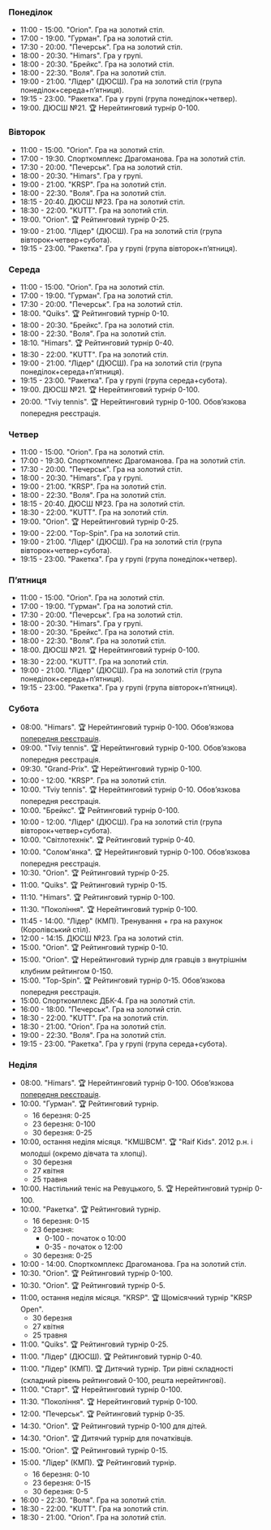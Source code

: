 ﻿
<h3 id="monday">Понеділок</h3>

* 11:00 - 15:00. "Orion". Гра на золотий стіл.
* 17:00 - 19:00. "Гурман". Гра на золотий стіл.
* 17:30 - 20:00. "Печерськ". Гра на золотий стіл.
* 18:00 - 20:30. "Himars". Гра у групі.
* 18:00 - 20:30. "Брейкс". Гра на золотий стіл.
* 18:00 - 22:30. "Воля". Гра на золотий стіл.
* 19:00 - 21:00. "Лідер" (ДЮСШ). Гра на золотий стіл (група понеділок+середа+пʼятниця).
* 19:15 - 23:00. "Ракетка". Гра у групі (група понеділок+четвер).
* 19:00. ДЮСШ №21. 🏆 Нерейтинговий турнір 0-100.

<h3 id="tuesday">Вівторок</h3>

* 11:00 - 15:00. "Orion". Гра на золотий стіл.
* 17:00 - 19:30. Спорткомплекс Драгоманова. Гра на золотий стіл.
* 17:30 - 20:00. "Печерськ". Гра на золотий стіл.
* 18:00 - 20:30. "Himars". Гра у групі.
* 19:00 - 21:00. "KRSP". Гра на золотий стіл.
* 18:00 - 22:30. "Воля". Гра на золотий стіл.
* 18:15 - 20:40. ДЮСШ №23. Гра на золотий стіл.
* 18:30 - 22:00. "KUTT". Гра на золотий стіл.
* 19:00. "Orion". 🏆 Рейтинговий турнір 0-25.
* 19:00 - 21:00. "Лідер" (ДЮСШ). Гра на золотий стіл (група вівторок+четвер+субота).
* 19:15 - 23:00. "Ракетка". Гра у групі (група вівторок+пʼятниця).

<h3 id="wednesday">Середа</h3>

* 11:00 - 15:00. "Orion". Гра на золотий стіл.
* 17:00 - 19:00. "Гурман". Гра на золотий стіл.
* 17:30 - 20:00. "Печерськ". Гра на золотий стіл.
* 18:00. "Quiks". 🏆 Рейтинговий турнір 0-10.
* 18:00 - 20:30. "Брейкс". Гра на золотий стіл.
* 18:00 - 22:30. "Воля". Гра на золотий стіл.
* 18:10. "Himars". 🏆 Рейтинговий турнір 0-40.
* 18:30 - 22:00. "KUTT". Гра на золотий стіл.
* 19:00 - 21:00. "Лідер" (ДЮСШ). Гра на золотий стіл (група понеділок+середа+пʼятниця).
* 19:15 - 23:00. "Ракетка". Гра у групі (група середа+субота).
* 19:00. ДЮСШ №21. 🏆 Нерейтинговий турнір 0-100.
* 20:00. "Tviy tennis". 🏆 Нерейтинговий турнір 0-100. Обовʼязкова попередня реєстрація.

<h3 id="thursday">Четвер</h3>

* 11:00 - 15:00. "Orion". Гра на золотий стіл.
* 17:00 - 19:30. Спорткомплекс Драгоманова. Гра на золотий стіл.
* 17:30 - 20:00. "Печерськ". Гра на золотий стіл.
* 18:00 - 20:30. "Himars". Гра у групі.
* 19:00 - 21:00. "KRSP". Гра на золотий стіл.
* 18:00 - 22:30. "Воля". Гра на золотий стіл.
* 18:15 - 20:40. ДЮСШ №23. Гра на золотий стіл.
* 18:30 - 22:00. "KUTT". Гра на золотий стіл.
* 19:00. "Orion". 🏆 Нерейтинговий турнір 0-25.
* 19:00 - 22:00. "Top-Spin". Гра на золотий стіл.
* 19:00 - 21:00. "Лідер" (ДЮСШ). Гра на золотий стіл (група вівторок+четвер+субота).
* 19:15 - 23:00. "Ракетка". Гра у групі (група понеділок+четвер).

<h3 id="friday">Пʼятниця</h3>

* 11:00 - 15:00. "Orion". Гра на золотий стіл.
* 17:00 - 19:00. "Гурман". Гра на золотий стіл.
* 17:30 - 20:00. "Печерськ". Гра на золотий стіл.
* 18:00 - 20:30. "Himars". Гра у групі.
* 18:00 - 20:30. "Брейкс". Гра на золотий стіл.
* 18:00 - 22:30. "Воля". Гра на золотий стіл.
* 18:00. ДЮСШ №21. 🏆 Нерейтинговий турнір 0-100.
* 18:30 - 22:00. "KUTT". Гра на золотий стіл.
* 19:00 - 21:00. "Лідер" (ДЮСШ). Гра на золотий стіл (група понеділок+середа+пʼятниця).
* 19:15 - 23:00. "Ракетка". Гра у групі (група вівторок+пʼятниця).

<h3 id="saturday">Субота</h3>

* 08:00. "Himars". 🏆 Нерейтинговий турнір 0-100. Обовʼязкова [попередня реєстрація](https://t.me/+yOOJ3CrdhyBjNzhi).
* 09:00. "Tviy tennis". 🏆 Нерейтинговий турнір 0-100. Обовʼязкова попередня реєстрація.
* 09:30. "Grand-Prix". 🏆 Нерейтинговий турнір 0-100.
* 10:00 - 12:00. "KRSP". Гра на золотий стіл.
* 10:00. "Tviy tennis". 🏆 Нерейтинговий турнір 0-10. Обовʼязкова попередня реєстрація.
* 10:00. "Брейкс". 🏆 Рейтинговий турнір 0-100.
* 10:00 - 12:00. "Лідер" (ДЮСШ). Гра на золотий стіл (група вівторок+четвер+субота).
* 10:00. "Світлотехнік". 🏆 Рейтинговий турнір 0-40.
* 10:00. "Солом'янка". 🏆 Нерейтинговий турнір 0-100. Обовʼязкова попередня реєстрація.
* 10:30. "Orion". 🏆 Рейтинговий турнір 0-25.
* 11:00. "Quiks". 🏆 Рейтинговий турнір 0-15.
* 11:10. "Himars". 🏆 Рейтинговий турнір 0-100.
* 11:30. "Покоління". 🏆 Нерейтинговий турнір 0-100.
* 11:45 - 14:00. "Лідер" (КМП). Тренування + гра на рахунок (Королівський стіл).
* 12:00 - 14:15. ДЮСШ №23. Гра на золотий стіл.
* 15:00. "Orion". 🏆 Рейтинговий турнір 0-10.
* 15:00. "Orion". 🏆 Нерейтинговий турнір для гравців з внутрішнім клубним рейтингом 0-150.
* 15:00. "Top-Spin". 🏆 Рейтинговий турнір 0-15. Обовʼязкова попередня реєстрація.
* 15:00. Спорткомплекс ДБК-4. Гра на золотий стіл.
* 16:00 - 18:00. "Печерськ". Гра на золотий стіл.
* 18:30 - 22:00. "KUTT". Гра на золотий стіл.
* 18:30 - 21:00. "Orion". Гра на золотий стіл.
* 19:00 - 22:30. "Воля". Гра на золотий стіл.
* 19:15 - 23:00. "Ракетка". Гра у групі (група середа+субота).

<h3 id="sunday">Неділя</h3>

* 08:00. "Himars". 🏆 Нерейтинговий турнір 0-100. Обовʼязкова [попередня реєстрація](https://t.me/+yOOJ3CrdhyBjNzhi).
* 10:00. "Гурман". 🏆 Рейтинговий турнір.
  * 16 березня: 0-25
  * 23 березня: 0-100
  * 30 березня: 0-25
* 10:00, остання неділя місяця. "КМШВСМ". 🏆 "Raif Kids". 2012 р.н. і молодші (окремо дівчата та хлопці).
  * 30 березня
  * 27 квітня
  * 25 травня
* 10:00. Настільний теніс на Ревуцького, 5. 🏆 Нерейтинговий турнір 0-100.
* 10:00. "Ракетка". 🏆 Рейтинговий турнір.
  * 16 березня: 0-15
  * 23 березня:
    * 0-100 - початок о 10:00
    * 0-35 - початок о 12:00
  * 30 березня: 0-25
* 10:00 - 14:00. Спорткомплекс Драгоманова. Гра на золотий стіл.
* 10:30. "Orion". 🏆 Рейтинговий турнір 0-100.
* 10:30. "Orion". 🏆 Рейтинговий турнір 0-5.
* 11:00, остання неділя місяця. "KRSP". 🏆 Щомісячний турнір "KRSP Open".
  * 30 березня
  * 27 квітня
  * 25 травня
* 11:00. "Quiks". 🏆 Рейтинговий турнір 0-25.
* 11:00. "Лідер" (ДЮСШ). 🏆 Рейтинговий турнір 0-40.
* 11:00. "Лідер" (КМП). 🏆 Дитячий турнір. Три рівні складності (складний рівень рейтинговий 0-100, решта нерейтингові).
* 11:00. "Старт". 🏆 Нерейтинговий турнір 0-100.
* 11:30. "Покоління". 🏆 Нерейтинговий турнір 0-100.
* 12:00. "Печерськ". 🏆 Рейтинговий турнір 0-35.
* 14:30. "Orion". 🏆 Рейтинговий турнір 0-100 для дітей.
* 14:30. "Orion". 🏆 Дитячий турнір для початківців.
* 15:00. "Orion". 🏆 Рейтинговий турнір 0-15.
* 15:00. "Лідер" (КМП). 🏆 Рейтинговий турнір.
  * 16 березня: 0-10
  * 23 березня: 0-15
  * 30 березня: 0-5
* 16:00 - 22:30. "Воля". Гра на золотий стіл.
* 18:30 - 22:00. "KUTT". Гра на золотий стіл.
* 18:30 - 21:00. "Orion". Гра на золотий стіл.
